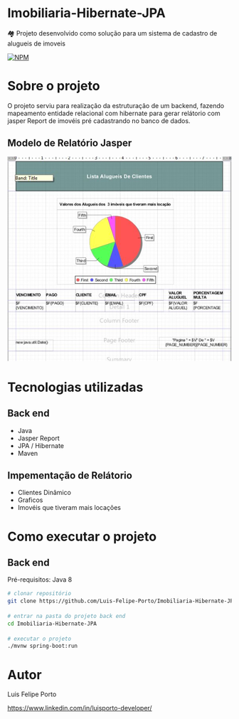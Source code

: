 # Imobiliaria-Hibernate-JPA
:houses: Projeto desenvolvido como solução para um sistema de cadastro de alugueis de imoveis

[![NPM](https://img.shields.io/npm/l/react)](https://github.com/Luis-Felipe-Porto/Imobiliaria-Hibernate-JPA/blob/main/LICENSE) 

# Sobre o projeto

O projeto serviu para realização da estruturação de um backend, fazendo mapeamento entidade relacional com hibernate para gerar relátorio com jasper Report de imovéis pré cadastrando no banco de dados.

## Modelo de Relatório Jasper
![Modelo](https://github.com/Luis-Felipe-Porto/Luis-Felipe-Porto/blob/master/assets/Relatorio-Jasper.JPG)


# Tecnologias utilizadas
## Back end
- Java
- Jasper Report
- JPA / Hibernate
- Maven

## Impementação de Relátorio
- Clientes Dinâmico
- Graficos
- Imovéis que tiveram mais locações

# Como executar o projeto

## Back end
Pré-requisitos: Java 8

```bash
# clonar repositório
git clone https://github.com/Luis-Felipe-Porto/Imobiliaria-Hibernate-JPA

# entrar na pasta do projeto back end
cd Imobiliaria-Hibernate-JPA

# executar o projeto
./mvnw spring-boot:run
```


# Autor

Luis Felipe Porto

https://www.linkedin.com/in/luisporto-developer/
